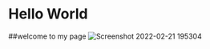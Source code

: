 # Hello World
##welcome to my page
![Screenshot 2022-02-21 195304](https://user-images.githubusercontent.com/22178479/154950321-7ef9add2-b3d4-4580-b432-42a7623647d1.png)
